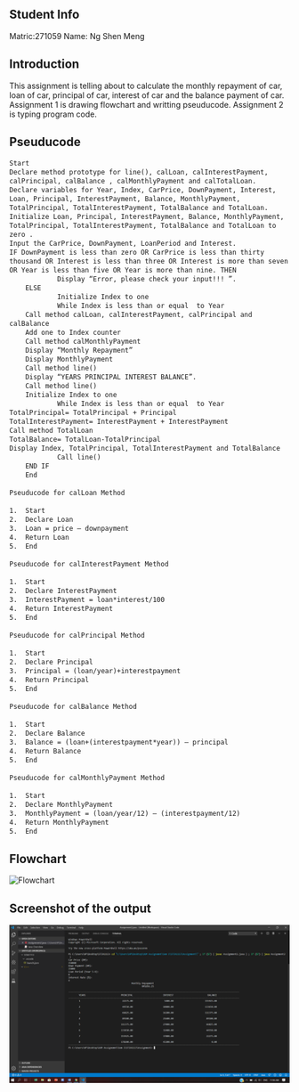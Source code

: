 ## Student Info

Matric:271059
Name: Ng Shen Meng
## Introduction

This assignment is telling about to calculate the monthly repayment of car, loan of car, principal of car, interest of car and the balance payment of car.
Assignment 1 is drawing flowchart and writting pseuducode. Assignment 2 is typing program code.
## Pseuducode

```
Start
Declare method prototype for line(), calLoan, calInterestPayment, calPrincipal, calBalance , calMonthlyPayment and calTotalLoan.
Declare variables for Year, Index, CarPrice, DownPayment, Interest, Loan, Principal, InterestPayment, Balance, MonthlyPayment, TotalPrincipal, TotalInterestPayment, TotalBalance and TotalLoan. 
Initialize Loan, Principal, InterestPayment, Balance, MonthlyPayment, TotalPrincipal, TotalInterestPayment, TotalBalance and TotalLoan to zero . 
Input the CarPrice, DownPayment, LoanPeriod and Interest.
IF DownPayment is less than zero OR CarPrice is less than thirty thousand OR Interest is less than three OR Interest is more than seven OR Year is less than five OR Year is more than nine. THEN
		 	Display “Error, please check your input!!! ”.
	ELSE	
		  	Initialize Index to one
			While Index is less than or equal  to Year 
	Call method calLoan, calInterestPayment, calPrincipal and calBalance
	Add one to Index counter
    Call method calMonthlyPayment
	Display “Monthly Repayment”
	Display MonthlyPayment
	Call method line()
	Display “YEARS PRINCIPAL INTEREST BALANCE”.
	Call method line()
	Initialize Index to one
			While Index is less than or equal  to Year 
TotalPrincipal= TotalPrincipal + Principal	
TotalInterestPayment= InterestPayment + InterestPayment
Call method TotalLoan 
TotalBalance= TotalLoan-TotalPrincipal
Display Index, TotalPrincipal, TotalInterestPayment and TotalBalance
		 	Call line()
	END IF
	End
    
Pseuducode for calLoan Method 

1.	Start 
2.	Declare Loan
3. 	Loan = price – downpayment
4.	Return Loan
5.	End

Pseuducode for calInterestPayment Method 

1.	Start 
2.	Declare InterestPayment
3. 	InterestPayment = loan*interest/100
4.	Return InterestPayment
5.	End

Pseuducode for calPrincipal Method 

1.	Start 
2.	Declare Principal
3. 	Principal = (loan/year)+interestpayment
4.	Return Principal
5.	End

Pseuducode for calBalance Method 

1.	Start 
2.	Declare Balance
3. 	Balance = (loan+(interestpayment*year)) – principal
4.	Return Balance
5.	End

Pseuducode for calMonthlyPayment Method 

1.	Start 
2.	Declare MonthlyPayment
3. 	MonthlyPayment = (loan/year/12) – (interestpayment/12)
4.	Return MonthlyPayment
5.	End
```

## Flowchart

![Flowchart]()

## Screenshot of the output

![output](https://github.com/ngshenmeng2401/271059-STIA1113-A191-A1A2/blob/master/Output.png)
